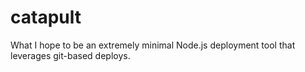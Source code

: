 catapult
========
What I hope to be an extremely minimal Node.js deployment tool that leverages git-based deploys.
